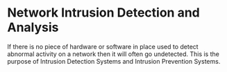 # Network Intrusion Detection and Analysis

If there is no piece of hardware or software in place used to detect abnormal activity on a network then it will often go undetected. This is the purpose of Intrusion Detection Systems and Intrusion Prevention Systems.
